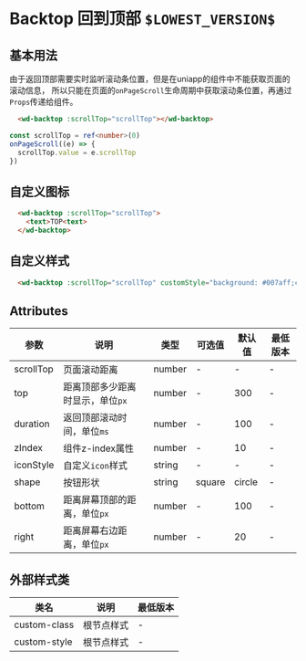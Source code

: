 <frame/>

# Backtop 回到顶部 `$LOWEST_VERSION$`

## 基本用法

由于返回顶部需要实时监听滚动条位置，但是在uniapp的组件中不能获取页面的滚动信息，
所以只能在页面的`onPageScroll`生命周期中获取滚动条位置，再通过`Props`传递给组件。

```html
  <wd-backtop :scrollTop="scrollTop"></wd-backtop>
```

```typescript
const scrollTop = ref<number>(0)
onPageScroll((e) => {
  scrollTop.value = e.scrollTop
})
```

## 自定义图标

```html
  <wd-backtop :scrollTop="scrollTop">
    <text>TOP<text>
  </wd-backtop>
```

## 自定义样式

```html
  <wd-backtop :scrollTop="scrollTop" customStyle="background: #007aff;color:white;"></wd-backtop>
```

## Attributes

| 参数      | 说明                             | 类型   | 可选值 | 默认值 | 最低版本 |
| --------- | -------------------------------- | ------ | ------ | ------ | -------- |
| scrollTop | 页面滚动距离                     | number | -      | -      | -        |
| top       | 距离顶部多少距离时显示，单位`px` | number | -      | 300    | -        |
| duration  | 返回顶部滚动时间，单位`ms`       | number | -      | 100    | -        |
| zIndex    | 组件z-index属性                  | number | -      | 10     | -        |
| iconStyle | 自定义`icon`样式                 | string | -      | -      | -        |
| shape     | 按钮形状                         | string | square | circle | -        |
| bottom    | 距离屏幕顶部的距离，单位`px`     | number | -      | 100    | -        |
| right     | 距离屏幕右边距离，单位`px`       | number | -      | 20     | -        |

## 外部样式类

| 类名         | 说明       | 最低版本 |
| ------------ | ---------- | -------- |
| custom-class | 根节点样式 | -        |
| custom-style | 根节点样式 | -        |
